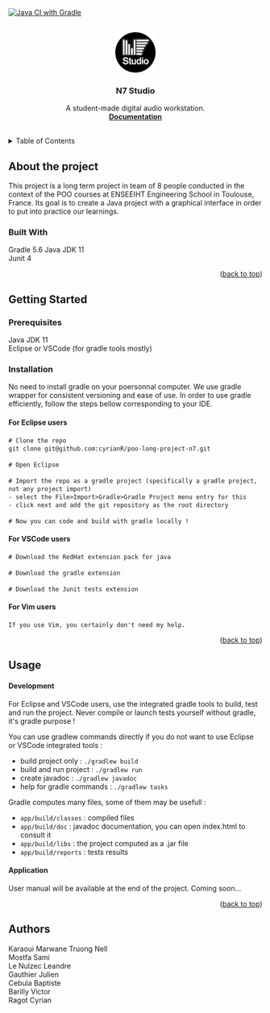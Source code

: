 <a name="readme-top"></a>

[![Java CI with Gradle](https://github.com/cyrianR/poo-long-project-n7/actions/workflows/gradle.yml/badge.svg)](https://github.com/cyrianR/poo-long-project-n7/actions/workflows/gradle.yml)

<!-- PROJECT TITLE -->
<br />
<div align="center">
  <a href="https://github.com/cyrianR/poo-long-project-n7/tree/main">
    <img src="images/logo.png" alt="Logo" width="80" height="80">
  </a>

  <h3 align="center">N7 Studio</h3>

  <p align="center">
     A student-made digital audio workstation.
    <br />
    <a href=""><strong>Documentation</strong></a>
    <br />
    <br />
  </p>
</div>

<!-- TABLE OF CONTENTS -->
<details>
  <summary>Table of Contents</summary>
  <ol>
    <li>
      <a href="#about-the-project">About the project</a>
      <ul>
        <li><a href="#built-with">Built With</a></li>
      </ul>
    </li>
    <li>
      <a href="#getting-started">Getting Started</a>
      <ul>
        <li><a href="#prerequisites">Prerequisites</a></li>
        <li><a href="#installation">Installation</a></li>
      </ul>
    </li>
    <li><a href="#usage">Usage</a></li>
    <li><a href="#authors">Authors</a></li>
  </ol>
</details>

<!-- ABOUT THE PROJECT -->
## About the project

This project is a long term project in team of 8 people conducted in the context of the POO courses at ENSEEIHT Engineering School in Toulouse, France. Its goal is to create a Java project with a graphical interface in order to put into practice our learnings.


<!-- BUILT WITH -->
### Built With

Gradle 5.6
Java JDK 11  
Junit 4


<p align="right">(<a href="#readme-top">back to top</a>)</p>

<!-- GETTING STARTED -->
## Getting Started


<!-- PREREQUISITES -->
### Prerequisites

Java JDK 11  
Eclipse or VSCode (for gradle tools mostly)

<!-- INSTALLATION -->
### Installation

No need to install gradle on your poersonnal computer. We use gradle wrapper for consistent versioning and ease of use.
In order to use gradle efficiently, follow the steps bellow corresponding to your IDE. 

#### For Eclipse users
```
# Clone the repo
git clone git@github.com:cyrianR/poo-long-project-n7.git  

# Open Eclipse

# Import the repo as a gradle project (specifically a gradle project, not any project import)
- select the File>Import>Gradle>Gradle Project menu entry for this
- click next and add the git repository as the root directory

# Now you can code and build with gradle locally !
```

#### For VSCode users
```
# Download the RedHat extension pack for java

# Download the gradle extension

# Download the Junit tests extension
```
#### For Vim users

```
If you use Vim, you certainly don't need my help.
```


 

<p align="right">(<a href="#readme-top">back to top</a>)</p>

<!-- USAGE -->
## Usage

#### Development

For Eclipse and VSCode users, use the integrated gradle tools to build, test and run the project.
Never compile or launch tests yourself without gradle, it's gradle purpose !

You can use gradlew commands directly if you do not want to use Eclipse or VSCode integrated tools :

- build project only : ```./gradlew build```
- build and run project : ```./gradlew run```
- create javadoc : ```./gradlew javadoc```
- help for gradle commands : ```./gradlew tasks```

Gradle computes many files, some of them may be usefull :  

- ```app/build/classes``` : compiled files
- ```app/build/doc``` : javadoc documentation, you can open index.html to consult it
- ```app/build/libs``` : the project computed as a .jar file
- ```app/build/reports``` : tests results


#### Application

User manual will be available at the end of the project. Coming soon...

<p align="right">(<a href="#readme-top">back to top</a>)</p>

<!-- AUTHORS -->
## Authors

Karaoui Marwane
Truong Nell  
Mostfa Sami  
Le Nulzec Leandre  
Gauthier Julien  
Cebula Baptiste  
Barilly Victor  
Ragot Cyrian


